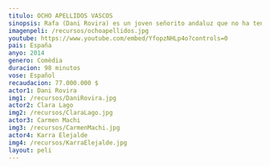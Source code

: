 ```yaml
---
titulo: OCHO APELLIDOS VASCOS
sinopsis: Rafa (Dani Rovira) es un joven señorito andaluz que no ha tenido que salir jamás de su Sevilla natal para conseguir lo único que le importa en la vida el fino, la gomina, el Betis y las mujeres. Todo cambia cuando conoce una mujer que se resiste a sus encantos. Es Amaia (Clara Lago), una chica vasca. Decidido a conquistarla, se traslada a un pueblo de las Vascongadas, donde se hace pasar por vasco para vencer su resistencia. Adopta el nombre de Antxon y varios apellidos vascos Arguiñano, Igartiburu, Erentxun, Gabilondo, Urdangarín, Otegi, Zubizarreta... y Clemente.
imagenpeli: /recursos/ochoapellidos.jpg
youtube: https://www.youtube.com/embed/YfopzNHLp4o?controls=0
pais: España
anyo: 2014
genero: Comèdia
duracion: 98 minutos
vose: Español
recaudacion: 77.000.000 $
actor1: Dani Rovira
img1: /recursos/DaniRovira.jpg
actor2: Clara Lago 
img2: /recursos/ClaraLago.jpg
actor3: Carmen Machi 
img3: /recursos/CarmenMachi.jpg
actor4: Karra Elejalde
img4: /recursos/KarraElejalde.jpg
layout: peli
---
```

